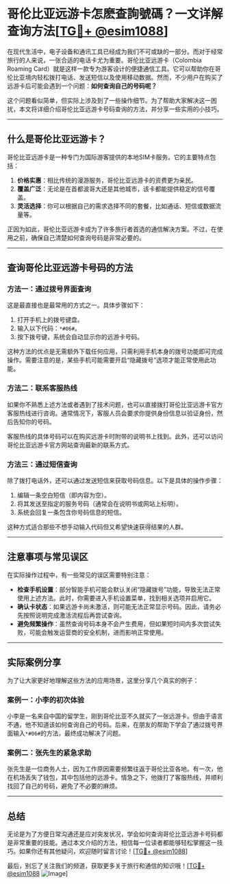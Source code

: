 # 哥伦比亚远游卡怎麽查詢號碼？一文详解查询方法[[TG💪+ @esim1088](https://t.me/s/esim1088)]

在现代生活中，电子设备和通讯工具已经成为我们不可或缺的一部分。而对于经常旅行的人来说，一张合适的电话卡尤为重要。哥伦比亚远游卡（Colombia Roaming Card）就是这样一款专为游客设计的便捷通信工具。它可以帮助你在哥伦比亚境内轻松拨打电话、发送短信以及使用移动数据。然而，不少用户在购买了远游卡后可能会遇到一个问题：**如何查询自己的号码呢？**

这个问题看似简单，但实际上涉及到了一些操作细节。为了帮助大家解决这一困扰，本文将详细介绍哥伦比亚远游卡号码查询的方法，并分享一些实用的小技巧。

---

## 什么是哥伦比亚远游卡？

哥伦比亚远游卡是一种专门为国际游客提供的本地SIM卡服务。它的主要特点包括：

1. **价格实惠**：相比传统的漫游服务，哥伦比亚远游卡的资费更为亲民。
2. **覆盖广泛**：无论是在首都波哥大还是其他城市，该卡都能提供稳定的信号覆盖。
3. **灵活选择**：你可以根据自己的需求选择不同的套餐，比如通话、短信或数据流量等。

正因为如此，哥伦比亚远游卡成为了许多旅行者首选的通信解决方案。不过，在使用之前，确保自己清楚如何查询号码是非常必要的。

---

## 查询哥伦比亚远游卡号码的方法

### 方法一：通过拨号界面查询

这是最直接也是最常用的方式之一。具体步骤如下：

1. 打开手机上的拨号键盘。
2. 输入以下代码：`*#06#`。
3. 按下拨号键，系统会自动显示你的远游卡号码。

这种方法的优点是无需额外下载任何应用，只需利用手机本身的拨号功能即可完成操作。需要注意的是，某些手机可能需要开启“隐藏拨号”选项才能正常使用此功能。

### 方法二：联系客服热线

如果你不熟悉上述方法或者遇到了技术问题，也可以直接拨打哥伦比亚远游卡官方客服热线进行咨询。通常情况下，客服人员会要求你提供身份信息以验证身份，然后告知你的号码。

客服热线的具体号码可以在购买远游卡时附带的说明书上找到。此外，还可以访问哥伦比亚远游卡官方网站查询最新的联系方式。

### 方法三：通过短信查询

除了拨打电话外，还可以通过发送短信来获取号码信息。以下是具体的操作步骤：

1. 编辑一条空白短信（即内容为空）。
2. 将其发送至指定的服务号码（通常会在说明书或网站上标明）。
3. 系统会回复一条包含你号码信息的短信。

这种方式适合那些不想手动输入代码但又希望快速获得结果的人群。

---

## 注意事项与常见误区

在实际操作过程中，有一些常见的误区需要特别注意：

- **检查手机设置**：部分智能手机可能会默认关闭“隐藏拨号”功能，导致无法正常使用上述方法。此时，你需要进入手机设置菜单，找到相关选项并启用它。
- **确认卡状态**：如果远游卡尚未激活，则可能无法正常显示号码。因此，请务必先按照说明完成激活流程后再尝试查询。
- **避免频繁操作**：虽然查询号码本身不会产生费用，但如果短时间内多次尝试失败，可能会触发运营商的安全机制，进而影响正常使用。

---

## 实际案例分享

为了让大家更好地理解这些方法的应用场景，这里分享几个真实的例子：

### 案例一：小李的初次体验

小李是一名来自中国的留学生，刚到哥伦比亚不久就买了一张远游卡。但由于语言不通，他不知道该如何查询自己的号码。后来，在朋友的帮助下学会了通过拨号界面输入`*#06#`的方法，最终成功解决了问题。

### 案例二：张先生的紧急求助

张先生是一位商务人士，因为工作原因需要频繁往返于哥伦比亚各地。有一次，他在机场丢失了钱包，其中包括他的远游卡。情急之下，他拨打了客服热线，并顺利找回了自己的号码，避免了不必要的麻烦。

---

## 总结

无论是为了方便日常沟通还是应对突发状况，学会如何查询哥伦比亚远游卡号码都是非常重要的技能。通过本文介绍的方法，相信每一位读者都能够轻松掌握这一技巧。如果你还有其他疑问，欢迎随时留言讨论！[[TG💪+ @esim1088](https://t.me/s/esim1088)]

最后，别忘了关注我们的频道，获取更多关于旅行和通信的知识哦！[[TG💪+ @esim1088](https://t.me/s/esim1088) ![Image](https://i.postimg.cc/4NQfJmqS/Snipaste-2025-05-13-00-14-12.png)]